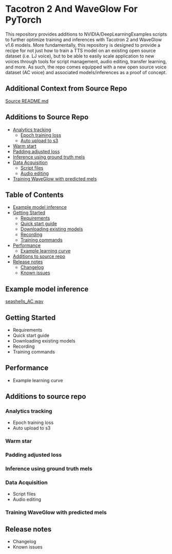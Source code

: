 # Tacotron 2 And WaveGlow For PyTorch

This repository provides additions to NVIDIA/DeepLearningExamples scripts to further optimize training and inferences with Tacotron 2 and WaveGlow v1.6 models. More fundamentally, this repository is designed to provide a recipe for not just how to train a TTS model on an existing open source dataset (i.e. LJ voice), but to be able to easily scale application to new voices through tools for script management, audio editing, transfer learning, and more. As such, the repo comes equipped with a new open source voice dataset (AC voice) and associated models/inferences as a proof of concept.

## Additional Context from Source Repo

[Source README.md](https://github.com/acharabin/DeepLearningExamples/blob/master/PyTorch/SpeechSynthesis/Tacotron2/README_original.md)

## Additions to Source Repo

- [Analytics tracking](#analytics-tracking)
   * [Epoch training loss](#epoch-training-loss)
   * [Auto upload to s3](#auto-upload-to-s3)
- [Warm start](#warm-start)
- [Padding adjusted loss](#padding-adjusted-loss)
- [Inference using ground truth mels](#inferece-using-ground-truth-mels)
- [Data Acquisition](#data-aquisition)
   * [Script files](#epoch-training-loss)
   * [Audio editing](#audio-editing)
- [Training WaveGlow with predicted mels](#predicted-mels)

## Table of Contents

- [Example model inference](#example-model-inference)
- [Getting Started](#getting-started)
   * [Requirements](#requirements)
   * [Quick start guide](#quick-start-guide)
   * [Downloading existing models](#downloading-existing-models)
   * [Recording](#recording)
   * [Training commands](#training-commands)
- [Performance](#performance)
   * [Example learning curve](#example-learning-curve)
- [Additions to source repo](#additions-to-source-repo)
- [Release notes](#release-notes)
   * [Changelog](#changelog)
   * [Known issues](#known-issues)

## Example model inference

[seashells_AC.wav](https://github.com/acharabin/DeepLearningExamples/tree/temp/PyTorch/SpeechSynthesis/Tacotron2/audio/seashells_AC.wav)

## Getting Started
   * Requirements
   * Quick start guide
   * Downloading existing models
   * Recording
   * Training commands

## Performance
   * Example learning curve

## Additions to source repo

### Analytics tracking
   * Epoch training loss
   * Auto upload to s3
### Warm star
### Padding adjusted loss
### Inference using ground truth mels
### Data Acquisition
   * Script files
   * Audio editing
### Training WaveGlow with predicted mels

## Release notes
   * Changelog
   * Known issues
